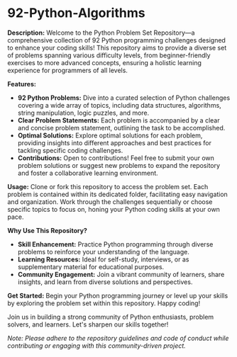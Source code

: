 # 92-Python-Algorithms

**Description:**
Welcome to the Python Problem Set Repository—a comprehensive collection of 92 Python programming challenges designed to enhance your coding skills! This repository aims to provide a diverse set of problems spanning various difficulty levels, from beginner-friendly exercises to more advanced concepts, ensuring a holistic learning experience for programmers of all levels.

**Features:**
- **92 Python Problems:** Dive into a curated selection of Python challenges covering a wide array of topics, including data structures, algorithms, string manipulation, logic puzzles, and more.
- **Clear Problem Statements:** Each problem is accompanied by a clear and concise problem statement, outlining the task to be accomplished.
- **Optimal Solutions:** Explore optimal solutions for each problem, providing insights into different approaches and best practices for tackling specific coding challenges.
- **Contributions:** Open to contributions! Feel free to submit your own problem solutions or suggest new problems to expand the repository and foster a collaborative learning environment.

**Usage:**
Clone or fork this repository to access the problem set. Each problem is contained within its dedicated folder, facilitating easy navigation and organization. Work through the challenges sequentially or choose specific topics to focus on, honing your Python coding skills at your own pace.

**Why Use This Repository?**
- **Skill Enhancement:** Practice Python programming through diverse problems to reinforce your understanding of the language.
- **Learning Resources:** Ideal for self-study, interviews, or as supplementary material for educational purposes.
- **Community Engagement:** Join a vibrant community of learners, share insights, and learn from diverse solutions and perspectives.

**Get Started:**
Begin your Python programming journey or level up your skills by exploring the problem set within this repository. Happy coding!

Join us in building a strong community of Python enthusiasts, problem solvers, and learners. Let's sharpen our skills together!

*Note: Please adhere to the repository guidelines and code of conduct while contributing or engaging with this community-driven project.*
